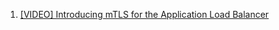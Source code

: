 

1. [[VIDEO] Introducing mTLS for the Application Load Balancer](https://www.twitch.tv/videos/2097281319)